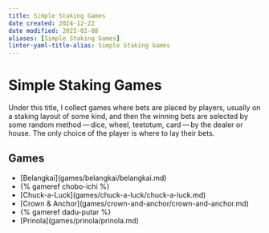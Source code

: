 ```yaml
---
title: Simple Staking Games
date created: 2024-12-22
date modified: 2025-02-08
aliases: [Simple Staking Games]
linter-yaml-title-alias: Simple Staking Games
---
```

# Simple Staking Games

Under this title, I collect games where bets are placed by players, usually on a staking layout of some kind, and then the winning bets are selected by some random method — dice, wheel, teetotum, card — by the dealer or house. The only choice of the player is where to lay their bets.

## Games

<ul class="columnar">
<li>
[Belangkai](games/belangkai/belangkai.md)
</li>
<li>
{% gameref chobo-ichi %}
</li>
<li>
[Chuck-a-Luck](games/chuck-a-luck/chuck-a-luck.md)
</li>
<li>
[Crown & Anchor](games/crown-and-anchor/crown-and-anchor.md)
</li>
<li>
{% gameref dadu-putar %}
</li>
<li>
[Prinola](games/prinola/prinola.md)
</li>
</ul>
